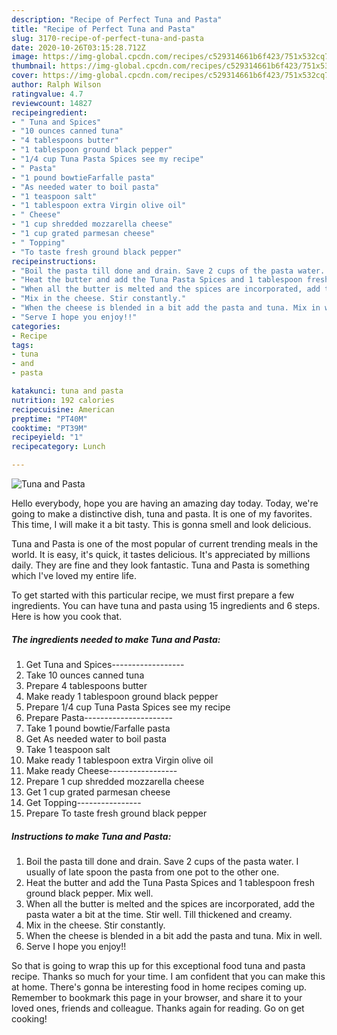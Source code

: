 ```yaml
---
description: "Recipe of Perfect Tuna and Pasta"
title: "Recipe of Perfect Tuna and Pasta"
slug: 3170-recipe-of-perfect-tuna-and-pasta
date: 2020-10-26T03:15:28.712Z
image: https://img-global.cpcdn.com/recipes/c529314661b6f423/751x532cq70/tuna-and-pasta-recipe-main-photo.jpg
thumbnail: https://img-global.cpcdn.com/recipes/c529314661b6f423/751x532cq70/tuna-and-pasta-recipe-main-photo.jpg
cover: https://img-global.cpcdn.com/recipes/c529314661b6f423/751x532cq70/tuna-and-pasta-recipe-main-photo.jpg
author: Ralph Wilson
ratingvalue: 4.7
reviewcount: 14827
recipeingredient:
- " Tuna and Spices"
- "10 ounces canned tuna"
- "4 tablespoons butter"
- "1 tablespoon ground black pepper"
- "1/4 cup Tuna Pasta Spices see my recipe"
- " Pasta"
- "1 pound bowtieFarfalle pasta"
- "As needed water to boil pasta"
- "1 teaspoon salt"
- "1 tablespoon extra Virgin olive oil"
- " Cheese"
- "1 cup shredded mozzarella cheese"
- "1 cup grated parmesan cheese"
- " Topping"
- "To taste fresh ground black pepper"
recipeinstructions:
- "Boil the pasta till done and drain. Save 2 cups of the pasta water. I usually of late spoon the pasta from one pot to the other one."
- "Heat the butter and add the Tuna Pasta Spices and 1 tablespoon fresh ground black pepper. Mix well."
- "When all the butter is melted and the spices are incorporated, add the pasta water a bit at the time. Stir well. Till thickened and creamy."
- "Mix in the cheese. Stir constantly."
- "When the cheese is blended in a bit add the pasta and tuna. Mix in well."
- "Serve I hope you enjoy!!"
categories:
- Recipe
tags:
- tuna
- and
- pasta

katakunci: tuna and pasta 
nutrition: 192 calories
recipecuisine: American
preptime: "PT40M"
cooktime: "PT39M"
recipeyield: "1"
recipecategory: Lunch

---
```



![Tuna and Pasta](https://img-global.cpcdn.com/recipes/c529314661b6f423/751x532cq70/tuna-and-pasta-recipe-main-photo.jpg)

Hello everybody, hope you are having an amazing day today. Today, we're going to make a distinctive dish, tuna and pasta. It is one of my favorites. This time, I will make it a bit tasty. This is gonna smell and look delicious.



Tuna and Pasta is one of the most popular of current trending meals in the world. It is easy, it's quick, it tastes delicious. It's appreciated by millions daily. They are fine and they look fantastic. Tuna and Pasta is something which I've loved my entire life.


To get started with this particular recipe, we must first prepare a few ingredients. You can have tuna and pasta using 15 ingredients and 6 steps. Here is how you cook that.

<!--inarticleads1-->

##### The ingredients needed to make Tuna and Pasta:

1. Get  Tuna and Spices------------------
1. Take 10 ounces canned tuna
1. Prepare 4 tablespoons butter
1. Make ready 1 tablespoon ground black pepper
1. Prepare 1/4 cup Tuna Pasta Spices see my recipe
1. Prepare  Pasta----------------------
1. Take 1 pound bowtie/Farfalle pasta
1. Get As needed water to boil pasta
1. Take 1 teaspoon salt
1. Make ready 1 tablespoon extra Virgin olive oil
1. Make ready  Cheese-----------------
1. Prepare 1 cup shredded mozzarella cheese
1. Get 1 cup grated parmesan cheese
1. Get  Topping----------------
1. Prepare To taste fresh ground black pepper




<!--inarticleads2-->

##### Instructions to make Tuna and Pasta:

1. Boil the pasta till done and drain. Save 2 cups of the pasta water. I usually of late spoon the pasta from one pot to the other one.
1. Heat the butter and add the Tuna Pasta Spices and 1 tablespoon fresh ground black pepper. Mix well.
1. When all the butter is melted and the spices are incorporated, add the pasta water a bit at the time. Stir well. Till thickened and creamy.
1. Mix in the cheese. Stir constantly.
1. When the cheese is blended in a bit add the pasta and tuna. Mix in well.
1. Serve I hope you enjoy!!




So that is going to wrap this up for this exceptional food tuna and pasta recipe. Thanks so much for your time. I am confident that you can make this at home. There's gonna be interesting food in home recipes coming up. Remember to bookmark this page in your browser, and share it to your loved ones, friends and colleague. Thanks again for reading. Go on get cooking!
